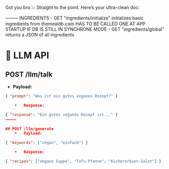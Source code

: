 Got you bro 💥 Straight to the point. Here’s your ultra-clean doc:

⸻
INGREDIENTS 
	- GET "ingredients/initialize"
		initializes basic ingredients from themealdb.com
		HAS TO BE CALLED ONE AT APP STARTUP IF DB IS STILL IN SYNCHRONE MODE
	- GET "ingredients/global"
		returns a JSON of all ingredients


# 🧠 LLM API
## POST /llm/talk
- **Payload:**
```json
{ "prompt": "Was ist ein gutes veganes Rezept?" }

	•	Response:

{ "response": "Ein gutes veganes Rezept ist..." }
⸻

## POST /llm/generate
	•	Payload:

{ "keywords": ["vegan", "einfach"] }

	•	Response:

{ "recipes": ["Vegane Suppe", "Tofu-Pfanne", "Kichererbsen-Salat"] }
